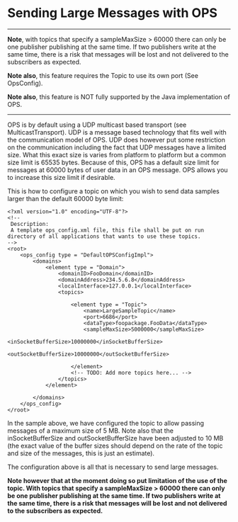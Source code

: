 # Sending Large Messages with OPS #


---

**Note**, with topics that specify a sampleMaxSize > 60000 there can only be one publisher publishing at the same time. If two publishers write at the same time, there is a risk that messages will be lost and not delivered to the subscribers as expected.

**Note also**, this feature requires the Topic to use its own port (See OpsConfig).

**Note also**, this feature is NOT fully supported by the Java implementation of OPS.

---


OPS is by default using a UDP multicast based transport (see MulticastTransport). UDP is a message based technology that fits well with the communication model of OPS. UDP does however put some restriction on the communication including the fact that UDP messages have a limited size. What this exact size is varies from platform to platform but a common size limit is 65535 bytes. Because of this, OPS has a default size limit for messages at 60000 bytes of user data in an OPS message. OPS allows you to increase this size limit if desirable.

This is how to configure a topic on which you wish to send data samples larger than the default 60000 byte limit:

```
<?xml version="1.0" encoding="UTF-8"?>
<!--
 Description:
 A template ops_config.xml file, this file shall be put on run directory of all applications that wants to use these topics.
-->
<root>
    <ops_config type = "DefaultOPSConfigImpl">
        <domains>
            <element type = "Domain">
                <domainID>FooDomain</domainID>
                <domainAddress>234.5.6.8</domainAddress>
                <localInterface>127.0.0.1</localInterface>
                <topics>

                    <element type = "Topic">
                        <name>LargeSampleTopic</name>
                        <port>6686</port>
                        <dataType>foopackage.FooData</dataType>
                        <sampleMaxSize>5000000</sampleMaxSize>
                        <inSocketBufferSize>10000000</inSocketBufferSize>
                        <outSocketBufferSize>10000000</outSocketBufferSize>

                    </element>
                    <!-- TODO: Add more topics here... -->
                </topics>
            </element>

        </domains>
    </ops_config>
</root>

```

In the sample above, we have configured the topic to allow passing messages of a maximum size of 5 MB. Note also that the inSocketBufferSize and outSocketBufferSize have been adjusted to 10 MB (the exact value of the buffer sizes should depend on the rate of the topic and size of the messages, this is just an estimate).

The configuration above is all that is necessary to send large messages.

**Note however that at the moment doing so put limitation of the use of the topic. With topics that specify a sampleMaxSize > 60000 there can only be one publisher publishing at the same time. If two publishers write at the same time, there is a risk that messages will be lost and not delivered to the subscribers as expected.**
